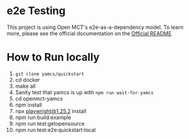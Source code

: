 # e2e Testing
This project is using Open MCT's e2e-as-a-dependency model. To learn more, please see the official documentation on the [Official README](https://github.com/nasa/openmct/blob/master/e2e/README.md)

# How to Run locally
1. `git clone yamcs/quickstart`
2. cd docker
3. make all
4. Sanity test that yamcs is up with `npm run wait-for-yamcs`
5. cd openmct-yamcs
6. npm install
7. npx playwright@1.25.2 install
8. npm run build:example
9. npm run test:getopensource
10. npm run test:e2e:quickstart:local